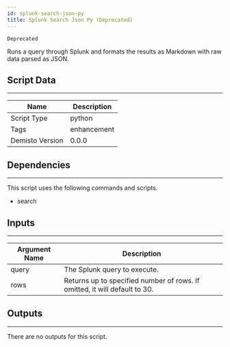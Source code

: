 ```yaml
---
id: splunk-search-json-py
title: Splunk Search Json Py (Deprecated)
---
```


`Deprecated`

Runs a query through Splunk and formats the results as Markdown with raw data parsed as JSON.

## Script Data
---

| **Name** | **Description** |
| --- | --- |
| Script Type | python |
| Tags | enhancement |
| Demisto Version | 0.0.0 |

## Dependencies
---
This script uses the following commands and scripts.
* search

## Inputs
---

| **Argument Name** | **Description** |
| --- | --- |
| query | The Splunk query to execute. |
| rows | Returns up to specified number of rows. If omitted, it will default to 30. |

## Outputs
---
There are no outputs for this script.
